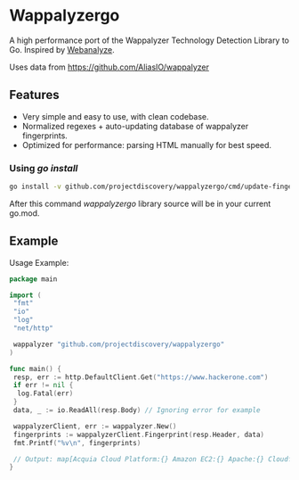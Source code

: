 # Wappalyzergo

A high performance port of the Wappalyzer Technology Detection Library to Go. Inspired by [Webanalyze](https://github.com/rverton/webanalyze).

Uses data from <https://github.com/AliasIO/wappalyzer>

## Features

- Very simple and easy to use, with clean codebase.
- Normalized regexes + auto-updating database of wappalyzer fingerprints.
- Optimized for performance: parsing HTML manually for best speed.

### Using *go install*

```sh
go install -v github.com/projectdiscovery/wappalyzergo/cmd/update-fingerprints@latest
```

After this command *wappalyzergo* library source will be in your current go.mod.

## Example

Usage Example:

``` go
package main

import (
 "fmt"
 "io"
 "log"
 "net/http"

 wappalyzer "github.com/projectdiscovery/wappalyzergo"
)

func main() {
 resp, err := http.DefaultClient.Get("https://www.hackerone.com")
 if err != nil {
  log.Fatal(err)
 }
 data, _ := io.ReadAll(resp.Body) // Ignoring error for example

 wappalyzerClient, err := wappalyzer.New()
 fingerprints := wappalyzerClient.Fingerprint(resp.Header, data)
 fmt.Printf("%v\n", fingerprints)

 // Output: map[Acquia Cloud Platform:{} Amazon EC2:{} Apache:{} Cloudflare:{} Drupal:{} PHP:{} Percona:{} React:{} Varnish:{}]
}
```
